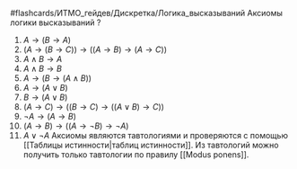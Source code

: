 #flashcards/ИТМО_гейдев/Дискретка/Логика_высказываний 
Аксиомы логики высказываний
?
1. $A \to (B \to A)$
2. $(A \to (B \to C)) \to ((A \to B) \to (A \to C))$
3. $A \wedge B \to A$
4. $A \wedge B \to B$
5. $A \to (B \to (A \wedge B))$
6. $A \to (A \vee B)$
7. $B \to (A \vee B)$
8. $(A \to C) \to ((B \to C) \to ((A \vee B) \to C))$
9. $\lnot A \to (A \to B)$
10. $(A \to B) \to ((A \to \lnot B) \to \lnot A)$
11. $A \vee \lnot A$
Аксиомы являются тавтологиями и проверяются с помощью [[Таблицы истинности|таблиц истинности]]. Из тавтологий можно получить только тавтологии по правилу [[Modus ponens]].